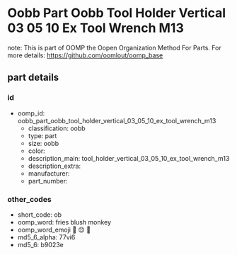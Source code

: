 # Oobb Part Oobb Tool Holder Vertical 03 05 10 Ex Tool Wrench M13  

note: This is part of OOMP the Oopen Organization Method For Parts. For more details: https://github.com/oomlout/oomp_base

##  part details





### id
* oomp_id: oobb_part_oobb_tool_holder_vertical_03_05_10_ex_tool_wrench_m13
  * classification: oobb
  * type: part
  * size: oobb
  * color: 
  * description_main: tool_holder_vertical_03_05_10_ex_tool_wrench_m13
  * description_extra: 
  * manufacturer: 
  * part_number: 

### other_codes
* short_code: ob
* oomp_word: fries blush monkey
* oomp_word_emoji :fries: :blush: :monkey:
* md5_6_alpha: 77vi6
* md5_6: b9023e